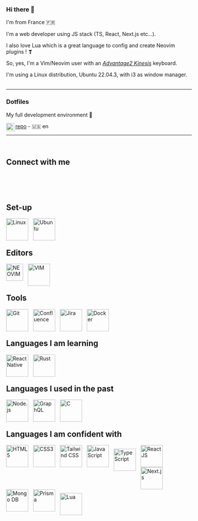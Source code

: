 ### Hi there 👋
I'm from France 🇫🇷

I'm a web developer using JS stack (TS, React, Next.js etc...).

I also love Lua which is a great language to config and create Neovim plugins !  ❣

So, yes, I'm a Vim/Neovim user with an <i><a href="https://m.media-amazon.com/images/I/818T--WBwvL._AC_SL1500_.jpg" target="_blank">Advantage2 Kinesis</a></i> keyboard.

I'm using a Linux distribution, Ubuntu 22.04.3, with i3 as window manager.
<br /><br />

---

### Dotfiles

My full development environment 🚀

<img align="left" alt="GitHub" width="22px" src="https://www.svgrepo.com/show/439171/github.svg" /><a href="https://github.com/Flo-Slv/Dotfiles" target="_blank">repo</a> - 🇺🇸 en

---

<br />

## Connect with me


<br /><br /><br />

## Set-up
<img align="left" alt="Linux" width="60px" src="https://cdn.jsdelivr.net/gh/devicons/devicon/icons/linux/linux-original.svg" style="padding-right:10px;" />
<img align="left" alt="Ubuntu" width="60px" src="https://cdn.jsdelivr.net/gh/devicons/devicon/icons/ubuntu/ubuntu-plain-wordmark.svg" style="padding-right:10px;" />

<br /><br /><br />

## Editors
<img align="left" alt="NEOVIM" width="46px" src="https://upload.wikimedia.org/wikipedia/commons/thumb/0/07/Neovim-mark-flat.svg/1200px-Neovim-mark-flat.svg.png" style="padding-right:10px;" />
<img align="left" alt="VIM" width="60px" src="https://cdn.jsdelivr.net/gh/devicons/devicon/icons/vim/vim-original.svg" style="padding-right:10px;" />

<br /><br /><br />

## Tools
<img align="left" alt="Git" width="60px" src="https://cdn.jsdelivr.net/gh/devicons/devicon/icons/git/git-plain-wordmark.svg" style="padding-right:10px;" />
<img align="left" alt="Confluence" width="60px" src="https://cdn.jsdelivr.net/gh/devicons/devicon/icons/confluence/confluence-original-wordmark.svg" style="padding-right:10px;" />
<img align="left" alt="Jira" width="60px" src="https://cdn.jsdelivr.net/gh/devicons/devicon/icons/jira/jira-original-wordmark.svg" style="padding-right:10px;" />
<img align="left" alt="Docker" width="60px" src="https://cdn.jsdelivr.net/gh/devicons/devicon/icons/docker/docker-plain-wordmark.svg" style="padding-right:10px;" />

<br /><br /><br />

## Languages I am learning
<img align="left" alt="React Native" width="60px" src="https://cdn.jsdelivr.net/gh/kristerkari/react-native-svg-transformer/images/react-native-logo.png" style="padding-right:10px;" />
<img align="left" alt="Rust" width="60px" src="https://prev.rust-lang.org/logos/rust-logo-512x512.png" style="padding-right:10px;" />

<br /><br /><br />

## Languages I used in the past
<img align="left" alt="Node.js" width="60px" src="https://cdn.jsdelivr.net/gh/devicons/devicon/icons/nodejs/nodejs-original-wordmark.svg" style="padding-right:10px;" />
<img align="left" alt="GraphQL" width="60px" src="https://cdn.jsdelivr.net/gh/devicons/devicon/icons/graphql/graphql-plain-wordmark.svg" style="padding-right:10px;" />
<img align="left" alt="C" width="60px" src="https://cdn.jsdelivr.net/gh/devicons/devicon/icons/c/c-original.svg" style="padding-right:10px;" />

<br /><br /><br />

## Languages I am confident with
<div>
<img align="left" alt="HTML5" width="60px" src="https://cdn.jsdelivr.net/gh/devicons/devicon/icons/html5/html5-plain-wordmark.svg" style="padding-right:10px;" />
<img align="left" alt="CSS3" width="60px" src="https://cdn.jsdelivr.net/gh/devicons/devicon/icons/css3/css3-plain-wordmark.svg" style="padding-right:10px; padding-bottom:10px;" />
<img align="left" alt="Tailwind CSS" width="60px" src="https://cdn.jsdelivr.net/gh/devicons/devicon/icons/tailwindcss/tailwindcss-plain.svg" style="padding-right:10px; padding-bottom:10px;" />
<img align="left" alt="JavaScript" width="60px" src="https://cdn.jsdelivr.net/gh/devicons/devicon/icons/javascript/javascript-original.svg" style="padding-right:10px;padding-bottom:10px;" />
<img align="left" alt="TypeScript" width="60px" src="https://cdn.jsdelivr.net/gh/devicons/devicon/icons/typescript/typescript-original.svg" style="padding-right:10px;padding-top:10px;" />
</div>

<div>
<img align="left" alt="React JS" width="60px" src="https://cdn.jsdelivr.net/gh/devicons/devicon/icons/react/react-original-wordmark.svg" style="padding-right:10px;" />
<img align="left" alt="Next.js" width="60px" src="https://res.cloudinary.com/startup-grind/image/upload/c_fill,dpr_2.0,f_auto,g_center,h_1080,q_100,w_1080/v1/gcs/platform-data-dsc/events/nextjs-boilerplate-logo.png" style="padding-right:10px;" />
<img align="left" alt="Mongo DB" width="60px" src="https://cdn.jsdelivr.net/gh/devicons/devicon/icons/mongodb/mongodb-original-wordmark.svg" style="padding-right:10px;" />
<img align="left" alt="Prisma" width="60px" src="https://www.logiciels.pro/wp-content/uploads/2021/05/prisma-avis-prix-alternatives-logiciel.webp" style="padding-right:10px;" />
</div>
<div>
<img align="left" alt="Lua" width="60px" src="https://cdn.jsdelivr.net/gh/devicons/devicon/icons/lua/lua-original-wordmark.svg" style="padding-right:10px;padding-top:10px;" />
</div>
